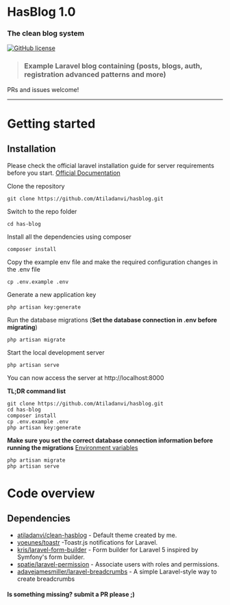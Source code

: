 # HasBlog 1.0

### The clean blog system

[![GitHub license](https://img.shields.io/github/license/gothinkster/laravel-realworld-example-app.svg)](https://raw.githubusercontent.com/gothinkster/laravel-realworld-example-app/master/LICENSE)

> ### Example Laravel blog containing (posts, blogs, auth, registration advanced patterns and more)
PRs and issues welcome!

----------

# Getting started

## Installation

Please check the official laravel installation guide for server requirements before you start. [Official Documentation](https://laravel.com/docs/5.8/installation#installation)


Clone the repository

    git clone https://github.com/Atiladanvi/hasblog.git

Switch to the repo folder

    cd has-blog

Install all the dependencies using composer

    composer install

Copy the example env file and make the required configuration changes in the .env file

    cp .env.example .env

Generate a new application key

    php artisan key:generate

Run the database migrations (**Set the database connection in .env before migrating**)

    php artisan migrate

Start the local development server

    php artisan serve

You can now access the server at http://localhost:8000

**TL;DR command list**

    git clone https://github.com/Atiladanvi/hasblog.git
    cd has-blog
    composer install
    cp .env.example .env
    php artisan key:generate
    
**Make sure you set the correct database connection information before running the migrations** [Environment variables](#environment-variables)

    php artisan migrate
    php artisan serve

# Code overview

## Dependencies

- [atiladanvi/clean-hasblog](https://github.com/Atiladanvi/clean-hasblog) - Default theme created by me.
- [yoeunes/toastr](https://github.com/yoeunes/toastr) -Toastr.js notifications for Laravel.
- [kris/laravel-form-builder](https://github.com/kristijanhusak/laravel-form-builder) - Form builder for Laravel 5 inspired by Symfony's form builder.
- [spatie/laravel-permission](https://github.com/spatie/laravel-permission) - Associate users with roles and permissions.
- [adavejamesmiller/laravel-breadcrumbs](https://github.com/davejamesmiller/laravel-breadcrumbst) - A simple Laravel-style way to create breadcrumbs

#### Is something missing? submit a PR please ;)
